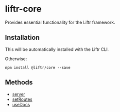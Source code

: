 # liftr-core

Provides essential functionality for the Liftr framework.

## Installation

This will be automatically installed with the Liftr CLI.

Otherwise:

```
npm install @liftr/core --save
```

## Methods

- [server](docs/server.md)
- [setRoutes](docs/setRoutes.md)
- [useDocs](docs/useDocs.md)
